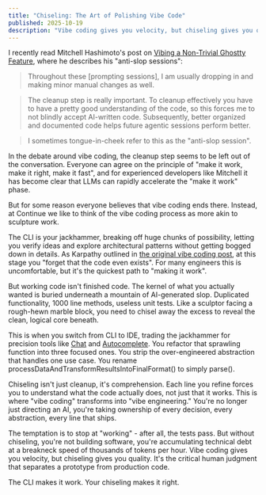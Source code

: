 ```yaml
---
title: "Chiseling: The Art of Polishing Vibe Code"
published: 2025-10-19
description: "Vibe coding gives you velocity, but chiseling gives you quality. It's the critical human judgment that separates a prototype from production code."
---
```


I recently read Mitchell Hashimoto's post on [Vibing a Non-Trivial Ghostty Feature](https://mitchellh.com/writing/non-trivial-vibing), where he describes his "anti-slop sessions":

> Throughout these [prompting sessions], I am usually dropping in and making minor manual changes as well.

> The cleanup step is really important. To cleanup effectively you have to have a pretty good understanding of the code, so this forces me to not blindly accept AI-written code. Subsequently, better organized and documented code helps future agentic sessions perform better.

> I sometimes tongue-in-cheek refer to this as the "anti-slop session".

In the debate around vibe coding, the cleanup step seems to be left out of the conversation. Everyone can agree on the principle of "make it work, make it right, make it fast", and for experienced developers like Mitchell it has become clear that LLMs can rapidly accelerate the "make it work" phase.

But for some reason everyone believes that vibe coding ends there. Instead, at Continue we like to think of the vibe coding process as more akin to sculpture work.

The CLI is your jackhammer, breaking off huge chunks of possibility, letting you verify ideas and explore architectural patterns without getting bogged down in details. As Karpathy outlined in [the original vibe coding post](https://x.com/karpathy/status/1886192184808149383), at this stage you "forget that the code even exists". For many engineers this is uncomfortable, but it's the quickest path to "making it work".

But working code isn't finished code. The kernel of what you actually wanted is buried underneath a mountain of AI-generated slop. Duplicated functionality, 1000 line methods, useless unit tests. Like a sculptor facing a rough-hewn marble block, you need to chisel away the excess to reveal the clean, logical core beneath.

This is when you switch from CLI to IDE, trading the jackhammer for precision tools like [Chat](https://docs.continue.dev/ide-extensions/chat/quick-start) and [Autocomplete](https://docs.continue.dev/ide-extensions/autocomplete/quick-start). You refactor that sprawling function into three focused ones. You strip the over-engineered abstraction that handles one use case. You rename processDataAndTransformResultsIntoFinalFormat() to simply parse().

Chiseling isn't just cleanup, it's comprehension. Each line you refine forces you to understand what the code actually does, not just that it works. This is where "vibe coding" transforms into "vibe engineering." You're no longer just directing an AI, you're taking ownership of every decision, every abstraction, every line that ships.

The temptation is to stop at "working" - after all, the tests pass. But without chiseling, you're not building software, you're accumulating technical debt at a breakneck speed of thousands of tokens per hour. Vibe coding gives you velocity, but chiseling gives you quality. It's the critical human judgment that separates a prototype from production code.

The CLI makes it work. Your chiseling makes it right.
